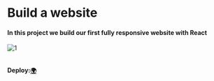 <h1>Build a website</h1>

<h4>In this project we build our first fully responsive website with React</h4>

![1](https://user-images.githubusercontent.com/99894721/226172064-e37295c5-dfdd-4f05-9bbe-4cad2e8661c4.png)

<div style="display: flex">
<h4>Deploy:</h4>
<a href="https://gym-spa-maxi.vercel.app/" target="_blanck">
  <h4>🌍</h4>
</a>
</div>
